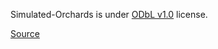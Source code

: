Simulated-Orchards is under [ODbL v1.0](https://opendatacommons.org/licenses/odbl/1-0/) license.

[Source](https://www.kaggle.com/datasets/dylanhasperhoven/simulated-orchards)